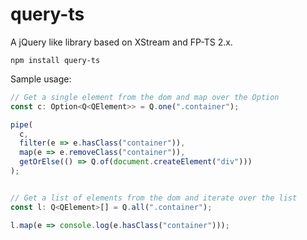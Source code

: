 # query-ts
A jQuery like library based on XStream and FP-TS 2.x.

`npm install query-ts`

Sample usage:

```typescript
// Get a single element from the dom and map over the Option
const c: Option<Q<QElement>> = Q.one(".container");

pipe(
  c,
  filter(e => e.hasClass("container")),
  map(e => e.removeClass("container")),
  getOrElse(() => Q.of(document.createElement("div")))
);


// Get a list of elements from the dom and iterate over the list
const l: Q<QElement>[] = Q.all(".container");

l.map(e => console.log(e.hasClass("container")));
```